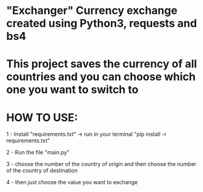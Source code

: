 # "Exchanger" Currency exchange created using Python3, requests and bs4

# This project saves the currency of all countries and you can choose which one you want to switch to

# HOW TO USE:
1 - Install "requirements.txt" -> run in your terminal "pip install -r requirements.txt"

2 - Run the file "main.py"

3 - choose the number of the country of origin and then choose the number of the country of destination

4 - then just choose the value you want to exchange
